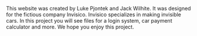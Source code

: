This website was created by Luke Pjontek and Jack Wilhite. It was designed for the fictious company Invisico.
Invisico specializes in making invisible cars. In this project you will see files for a login system, car payment
calculator and more. We hope you enjoy this project.

